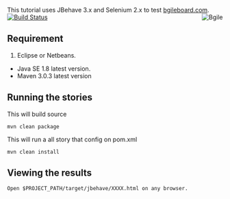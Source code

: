 This tutorial uses JBehave 3.x and Selenium 2.x to test [bgileboard.com](http://bgileboard.com).
[![Build Status](http://localhost:8080/job/dukanium/badge/icon)](http://localhost:8080/job/dukanium/)
<img src="" alt="Bgile" align="right" />

## Requirement
 1. Eclipse or Netbeans.
 -  Java SE 1.8 latest version.
 -  Maven 3.0.3 latest version


## Running the stories
This will build source

    mvn clean package

This will run a all story that config on pom.xml

    mvn clean install


## Viewing the results
    Open $PROJECT_PATH/target/jbehave/XXXX.html on any browser.
